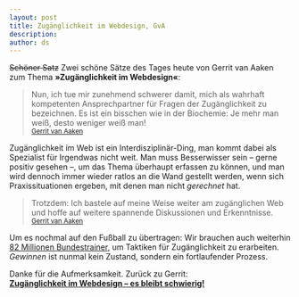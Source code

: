 ```yaml
---
layout: post
title: Zugänglichkeit im Webdesign, GvA
description:
author: ds
---
```



<del>Schöner Satz</del> Zwei schöne Sätze des Tages heute von Gerrit van Aaken zum Thema **»Zugänglichkeit im Webdesign«**:

> Nun, ich tue mir zunehmend schwerer damit, mich als wahrhaft kompetenten Ansprechpartner für Fragen der Zugänglichkeit zu bezeichnen. Es ist ein bisschen wie in der Biochemie: Je mehr man weiß, desto weniger weiß man!  
> <small>[Gerrit van Aaken](http://praegnanz.de/essays/zugaenglichkeit-im-webdesign)</small>

Zugänglichkeit im Web ist ein Interdisziplinär-Ding, man kommt dabei als Spezialist für Irgendwas nicht weit. Man muss Besserwisser sein – gerne positiv gesehen –, um das Thema überhaupt erfassen zu können, und man wird dennoch immer wieder ratlos an die Wand gestellt werden, wenn sich Praxissituationen ergeben, mit denen man nicht *gerechnet* hat.

> Trotzdem: Ich bastele auf meine Weise weiter am zugänglichen Web und hoffe auf weitere spannende Diskussionen und Erkenntnisse.  
> <small>[Gerrit van Aaken](http://praegnanz.de/essays/zugaenglichkeit-im-webdesign)</small>

Um es nochmal auf den Fußball zu übertragen: Wir brauchen auch weiterhin [82 Millionen Bundestrainer](http://blog.decaf.de/2008/06/schottische-furche-q10), um Taktiken für Zugänglichkeit zu erarbeiten. *Gewinnen* ist nunmal kein Zustand, sondern ein fortlaufender Prozess.

Danke für die Aufmerksamkeit. Zurück zu Gerrit:  
**[Zugänglichkeit im Webdesign – es bleibt schwierig!](http://praegnanz.de/essays/zugaenglichkeit-im-webdesign)**


